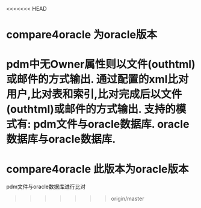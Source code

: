 <<<<<<< HEAD
# compare4oracle 为oracle版本
pdm中无Owner属性则以文件(outhtml)或邮件的方式输出. 通过配置的xml比对用户,比对表和索引,比对完成后以文件(outhtml)或邮件的方式输出.
支持的模式有: 
  pdm文件与oracle数据库.
  oracle数据库与oracle数据库.
=======
# compare4oracle 此版本为oracle版本
pdm文件与oracle数据库进行比对
>>>>>>> origin/master
